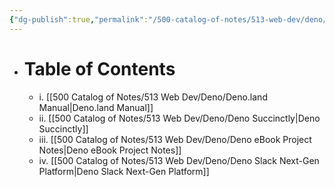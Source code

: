 ```yaml
---
{"dg-publish":true,"permalink":"/500-catalog-of-notes/513-web-dev/deno/deno/"}
---
```


- # Table of Contents
    - i. [[500 Catalog of Notes/513 Web Dev/Deno/Deno.land Manual\|Deno.land Manual]]
    - ii. [[500 Catalog of Notes/513 Web Dev/Deno/Deno Succinctly\|Deno Succinctly]]
    - iii. [[500 Catalog of Notes/513 Web Dev/Deno/Deno eBook Project Notes\|Deno eBook Project Notes]]
    - iv. [[500 Catalog of Notes/513 Web Dev/Deno/Deno Slack Next-Gen Platform\|Deno Slack Next-Gen Platform]]


